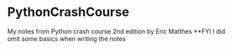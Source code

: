 # PythonCrashCourse
My notes from Python crash course 2nd edition by Eric Matthes
**FYI I did omit some basics when writing the notes
